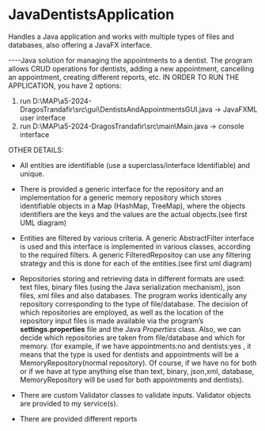 # JavaDentistsApplication
Handles a Java application and works with multiple types of files and databases, also offering a JavaFX interface.

----Java solution for managing the appointments to a dentist. The program allows CRUD operations for dentists, adding a new appointment, cancelling an appointment, creating different reports, etc.
IN ORDER TO RUN THE APPLICATION, you have 2 options:
1. run D:\MAP\a5-2024-DragosTrandafir\src\gui\DentistsAndAppointmentsGUI.java -> JavaFXML user interface
2. run D:\MAP\a5-2024-DragosTrandafir\src\main\Main.java                      -> console interface 


OTHER DETAILS:
-	All entities are identifiable (use a superclass/interface Identifiable) and unique.
-	There is provided a generic interface for the repository and an implementation for a generic memory repository which stores identifiable objects in a Map (HashMap, TreeMap), where the objects identifiers are the keys and the values are the actual objects.(see first UML diagram)
-	Entities are filtered by various criteria. A generic AbstractFilter interface is used and this interface is implemented in various classes, according to the required filters. A generic FilteredRepositoy can use any filtering strategy and this is done for each of the entities.(see first uml diagram)



-	Repositories storing and retrieving data in different formats are used: text files, binary files (using the Java serialization mechanism), json files, xml files and also databases. The program works identically any repository corresponding to the type of file/database. The decision of which repositories are employed, as well as the location of the repository input files is made available via the program’s **settings.properties** file and the Java *Properties* class. Also, we can decide which repositories are taken from file/database and which for memory. (for example, if we have appointments:no and dentists:yes , it means that the type is used for dentists and appointments will be a MemoryRepository(normal repository). Of course, if we have no for both or if we have at type anything else than text, binary, json,xml, database, MemoryRepository will be used for both appointments and dentists).
- There are custom Validator classes to validate inputs. Validator objects are provided to my service(s).
- There are provided different reports







